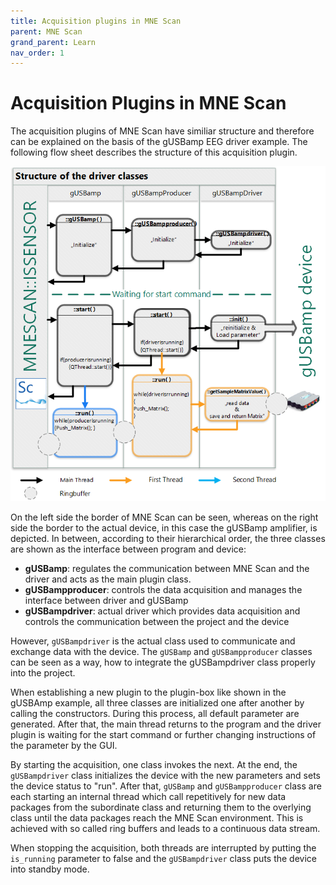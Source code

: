 ```yaml
---
title: Acquisition plugins in MNE Scan
parent: MNE Scan
grand_parent: Learn
nav_order: 1
---
```

# Acquisition Plugins in MNE Scan

The acquisition plugins of MNE Scan have similiar structure and therefore can be explained on the basis of the gUSBamp EEG driver example. The following flow sheet describes the structure of this acquisition plugin.

![](../../images/eeg_amp_scan4.png "Flow sheet of the gUSBamp acquisition plugin")

On the left side the border of MNE Scan can be seen, whereas on the right side the border to the actual device, in this case the gUSBamp amplifier, is depicted. In between, according to their hierarchical order, the three classes are shown as the interface between program and device:

* **gUSBamp**: regulates the communication between MNE Scan and the driver and acts as the main plugin class.
* **gUSBampproducer**: controls the data acquisition and manages the interface between driver and gUSBamp
* **gUSBampdriver**: actual driver which provides data acquisition and controls the communication between the project and the device

However, `gUSBampdriver` is the actual class used to communicate and exchange data with the device. The `gUSBamp` and `gUSBampproducer` classes can be seen as a way, how to integrate the gUSBampdriver class properly into the project.

When establishing a new plugin to the plugin-box like shown in the gUSBAmp example, all three classes are initialized one after another by calling the constructors. During this process, all default parameter are generated. After that, the main thread returns to the program and the driver plugin is waiting for the start command or further changing instructions of the parameter by the GUI.

By starting the acquisition, one class invokes the next. At the end, the `gUSBampdriver` class initializes the device with the new parameters and sets the device status to "run". After that, `gUSBamp` and `gUSBampproducer` class are each starting an internal thread which call repetitively for new data packages from the subordinate class and returning them to the overlying class until the data packages reach the MNE Scan environment. This is achieved with so called ring buffers and leads to a continuous data stream.

When stopping the acquisition, both threads are interrupted by putting the `is_running` parameter to false and the `gUSBampdriver` class puts the device into standby mode.
